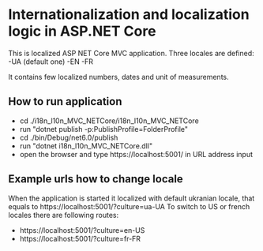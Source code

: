 # Internationalization and localization logic in ASP.NET Core
This is localized ASP NET Core MVC application.
Three locales are defined:
-UA (default one)
-EN
-FR

It contains few localized numbers, dates and unit of measurements.

## How to run application
- cd ./i18n_l10n_MVC_NETCore/i18n_l10n_MVC_NETCore
- run "dotnet publish -p:PublishProfile=FolderProfile"
- cd ./bin/Debug/net6.0/publish
- run "dotnet i18n_l10n_MVC_NETCore.dll"
- open the browser and type https://localhost:5001/ in URL address input

## Example urls how to change locale
When the application is started it localized with default ukranian locale, that equals to https://localhost:5001/?culture=ua-UA
To switch to US or french locales there are following routes:
- https://localhost:5001/?culture=en-US
- https://localhost:5001/?culture=fr-FR